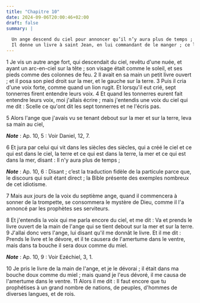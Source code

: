 ```yaml
---
title: "Chapitre 10"
date: 2024-09-06T20:00:46+02:00
draft: false
summary: |
  
  Un ange descend du ciel pour annoncer qu’il n’y aura plus de temps ; que le mystère de Dieu va être consommée et les prophéties accomplies.
  Il donne un livre à saint Jean, en lui commandant de le manger ; ce livre est à la fois doux et amer.
---
```



1 Je vis un autre ange fort, qui descendait du ciel, revêtu d'une nuée, et ayant un arc-en-ciel sur la tête ; son visage était comme le soleil, et ses pieds comme des colonnes de feu. 2 Il avait en sa main un petit livre ouvert ; et il posa son pied droit sur la mer, et le gauche sur la terre. 3 Puis il cria d'une voix forte, comme quand un lion rugit. Et lorsqu'il eut crié, sept tonnerres firent entendre leurs voix. 4 Et quand les tonnerres eurent fait entendre leurs voix, moi j'allais écrire ; mais j'entendis une voix du ciel qui me dit : Scelle ce qu'ont dit les sept tonnerres et ne l'écris pas.


5 Alors l'ange que j'avais vu se tenant debout sur la mer et sur la terre, leva sa main au ciel,

***Note*** :  Ap. 10, 5 : Voir Daniel, 12, 7.

6 Et jura par celui qui vit dans les siècles des siècles, qui a créé le ciel et ce qui est dans le ciel, la terre et ce qui est dans la terre, la mer et ce qui est dans la mer, disant : Il n'y aura plus de temps ;

***Note*** :  Ap. 10, 6 : Disant ; c’est la traduction fidèle de la particule parce que, le discours qui suit étant direct ; la Bible présente des exemples nombreux de cet idiotisme.

7 Mais aux jours de la voix du septième ange, quand il commencera à sonner de la trompette, se consommera le mystère de Dieu, comme il l'a annoncé par les prophètes ses serviteurs.


8 Et j'entendis la voix qui me parla encore du ciel, et me dit : Va et prends le livre ouvert de la main de l'ange qui se tient debout sur la mer et sur la terre. 9 J'allai donc vers l'ange, lui disant qu'il me donnât le livre. Et il me dit : Prends le livre et le dévore, et il te causera de l'amertume dans le ventre, mais dans ta bouche il sera doux comme du miel.

***Note*** :  Ap. 10, 9 : Voir Ezéchiel, 3, 1.

10 Je pris le livre de la main de l'ange, et je le dévorai ; il était dans ma bouche doux comme du miel ; mais quand je l'eus dévoré, il me causa de l'amertume dans le ventre. 11 Alors il me dit : Il faut encore que tu prophétises à un grand nombre de nations, de peuples, d'hommes de diverses langues, et de rois.

